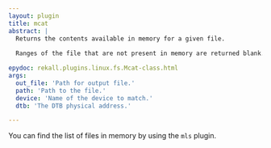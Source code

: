 ```yaml
---
layout: plugin
title: mcat
abstract: |
  Returns the contents available in memory for a given file.
  
  Ranges of the file that are not present in memory are returned blank.

epydoc: rekall.plugins.linux.fs.Mcat-class.html
args:
  out_file: 'Path for output file.'
  path: 'Path to the file.'
  device: 'Name of the device to match.'
  dtb: 'The DTB physical address.'

---
```


You can find the list of files in memory by using the `mls` plugin.

